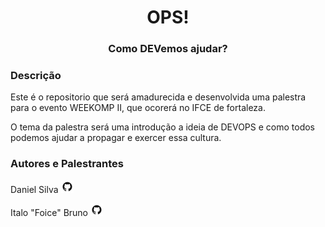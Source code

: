 <div align="center">
	<h1>OPS!</h1>
	<h3> Como DEVemos ajudar?</h3>
</div>

### Descrição

Este é o repositorio que será amadurecida e desenvolvida uma palestra para o evento WEEKOMP II, que ocorerá no IFCE de fortaleza.

O tema da palestra será uma introdução a ideia de DEVOPS e como todos podemos ajudar a propagar e exercer essa cultura.

### Autores e Palestrantes

Daniel Silva [<img src="./Assets/github-logo.png" alt="thatdaniboy github">](https://github.com/thatdaniboy)

Italo "Foice" Bruno [<img src="./Assets/github-logo.png" alt="ItaloBruno github">](https://github.com/ItaloBruno)
